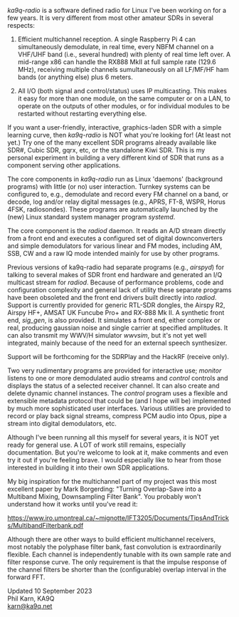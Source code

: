 *ka9q-radio* is a software defined radio for Linux I've been working on
for a few years. It is very different from most other amateur SDRs in
several respects:

1. Efficient multichannel reception. A single Raspberry Pi 4 can
simultaneously demodulate, in real time, every NBFM channel on a
VHF/UHF band (i.e., several hundred) with plenty of real time left
over. A mid-range x86 can handle the RX888 MkII at full sample rate
(129.6 MHz), receiving multiple channels sumultaneously on all
LF/MF/HF ham bands (or anything else) plus 6 meters.

2. All I/O (both signal and control/status) uses IP multicasting.
This makes it easy for more than one module, on the same computer or
on a LAN, to operate on the outputs of other modules, or for
individual modules to be restarted without restarting everything else.

If you want a user-friendly, interactive, graphics-laden SDR with a
simple learning curve, then *ka9q-radio* is NOT what you're looking
for! (At least not yet.) Try one of the many excellent SDR programs
already available like SDR#, Cubic SDR, gqrx, etc, or the standalone
Kiwi SDR.  This is my personal experiment in building a very different
kind of SDR that runs as a component serving other applications.

The core components in *ka9q-radio* run as Linux 'daemons' (background
programs) with little (or no) user interaction. Turnkey systems can be
configured to, e.g., demodulate and record every FM channel on a band,
or decode, log and/or relay digital messages (e.g., APRS, FT-8, WSPR, Horus 4FSK,
radiosondes). These programs are automatically launched by the (new)
Linux standard system manager program *systemd*.

The core component is the *radiod* daemon. It reads an A/D stream
directly from a front end and executes a configured set of digital
downconverters and simple demodulators for various linear and FM
modes, including AM, SSB, CW and a raw IQ mode intended mainly for use
by other programs.

Previous versions of ka9q-radio had separate programs (e.g.,
*airspyd*) for talking to several makes of SDR front end hardware and
generated an I/Q multicast stream for *radiod*. Because of performance
problems, code and configuration complexity and general lack of
utility these separate programs have been obsoleted and the front end
drivers built directly into *radiod*. Support is currently provided
for generic RTL-SDR dongles, the Airspy R2, Airspy HF+, AMSAT UK
Funcube Pro+ and RX-888 Mk II. A synthetic front end, *sig_gen*, is
also provided. It simulates a front end, either complex or real,
producing gaussian noise and single carrier at specified amplitudes.
It can also transmit my WWV/H simulator *wwvsim*, but it's not yet
well integrated, mainly because of the need for an external speech synthesizer.

Support will be forthcoming for the SDRPlay and the HackRF (receive
only).

Two very rudimentary programs are provided for interactive use;
*monitor* listens to one or more demodulated audio streams and
*control* controls and displays the status of a selected receiver
channel.  It can also create and delete dynamic channel
instances. The *control* program uses a flexible and extensible
metadata protocol that could be (and I hope will be) implemented
by much more sophisticated user interfaces. Various utilities are
provided to record or play back signal streams, compress PCM audio
into Opus, pipe a stream into digital demodulators, etc.

Although I've been running all this myself for several years, it is
NOT yet ready for general use. A LOT of work still remains, especially
documentation. But you're welcome to look at it, make comments and
even try it out if you're feeling brave. I would especially like to
hear from those interested in building it into their own SDR
applications.

My big inspiration for the multichannel part of my project was this
most excellent paper by Mark Borgerding: "Turning Overlap-Save into a
Multiband Mixing, Downsampling Filter Bank". You probably won't
understand how it works until you've read it:

https://www.iro.umontreal.ca/~mignotte/IFT3205/Documents/TipsAndTricks/MultibandFilterbank.pdf

Although there are other ways to build efficient multichannel
receivers, most notably the polyphase filter bank, fast convolution is
extraordinarily flexible. Each channel is independently tunable with
its own sample rate and filter response curve. The only
requirement is that the impulse response of the channel
filters be shorter than the (configurable) overlap interval in the forward
FFT.

Updated 10 September 2023  
Phil Karn, KA9Q  
karn@ka9q.net


